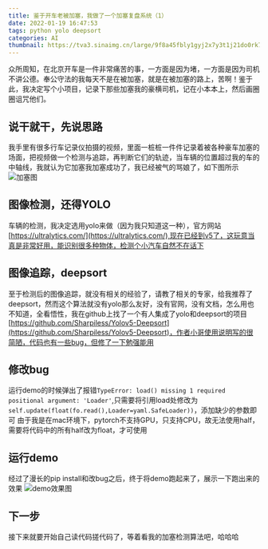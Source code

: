 ```yaml
---
title: 鉴于开车老被加塞，我做了一个加塞复盘系统（1）
date: 2022-01-19 16:47:53
tags: python yolo deepsort
categories: AI
thumbnail: https://tva3.sinaimg.cn/large/9f8a45fbly1gyj2x7y3t1j21do0rk7r1.jpg
---
```

众所周知，在北京开车是一件非常痛苦的事，一方面是因为堵，一方面是因为司机不讲公德。奉公守法的我每天不是在被加塞，就是在被加塞的路上，苦啊！鉴于此，我决定写个小项目，记录下那些加塞我的豪横司机，记在小本本上，然后画圈圈诅咒他们。
## 说干就干，先说思路
我手里有很多行车记录仪拍摄的视频，里面一桩桩一件件记录着被各种豪车加塞的场面，把视频做一个检测与追踪，再判断它们的轨迹，当车辆的位置超过我的车的中轴线，我就认为它加塞我加塞成功了，我已经被气的骂娘了，如下图所示
![加塞图](https://tva2.sinaimg.cn/large/9f8a45fbly1gyj4b2hwh1j20ui083aan.jpg)
## 图像检测，还得YOLO
车辆的检测，我决定选用yolo来做（因为我只知道这一种），官方网站[https://ultralytics.com/](https://ultralytics.com/),现在已经到v5了，这玩意当真是非常好用，能识别很多种物体，检测个小汽车自然不在话下
## 图像追踪，deepsort
至于检测后的图像追踪，就没有相关的经验了，请教了相关的专家，给我推荐了deepsort，然而这个算法就没有yolo那么友好，没有官网，没有文档，怎么用也不知道，全看悟性，我在github上找了一个有人集成了yolo和deepsort的项目[https://github.com/Sharpiless/Yolov5-Deepsort](https://github.com/Sharpiless/Yolov5-Deepsort)，作者小哥使用说明写的很简陋，代码也有一些bug，但修了一下勉强能用
## 修改bug
运行demo的时候弹出了报错`TypeError: load() missing 1 required positional argument: 'Loader'`,只需要将引用load处修改为`self.update(float(fo.read(),Loader=yaml.SafeLoader))`，添加缺少的参数即可
由于我是在mac环境下，pytorch不支持GPU，只支持CPU，故无法使用half，需要将代码中的所有half改为float，才可使用
## 运行demo
经过了漫长的pip install和改bug之后，终于将demo跑起来了，展示一下跑出来的效果
![demo效果图](https://tva3.sinaimg.cn/large/9f8a45fbly1gyj2x7y3t1j21do0rk7r1.jpg)
## 下一步
接下来就要开始自己读代码搓代码了，等着看我的加塞检测算法吧，哈哈哈